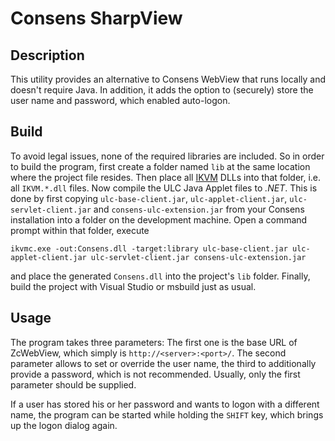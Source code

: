Consens SharpView
=================


Description
-----------
This utility provides an alternative to Consens WebView that runs locally and
doesn't require Java. In addition, it adds the option to (securely) store the
user name and password, which enabled auto-logon.

Build
-----
To avoid legal issues, none of the required libraries are included. So in order
to build the program, first create a folder named `lib` at the same location
where the project file resides.
Then place all [IKVM](http://www.ikvm.net/download.html) DLLs into that folder,
i.e. all `IKVM.*.dll` files.
Now compile the ULC Java Applet files to *.NET*. This is done by first copying
`ulc-base-client.jar`, `ulc-applet-client.jar`, `ulc-servlet-client.jar` and
`consens-ulc-extension.jar` from your Consens installation into a folder on the
development machine. Open a command prompt within that folder, execute

    ikvmc.exe -out:Consens.dll -target:library ulc-base-client.jar ulc-applet-client.jar ulc-servlet-client.jar consens-ulc-extension.jar

and place the generated `Consens.dll` into the project's `lib` folder.
Finally, build the project with Visual Studio or msbuild just as usual.

Usage
-----
The program takes three parameters: The first one is the base URL of ZcWebView,
which simply is `http://<server>:<port>/`. The second parameter allows to set
or override the user name, the third to additionally provide a password, which
is not recommended. Usually, only the first parameter should be supplied.

If a user has stored his or her password and wants to logon with a different
name, the program can be started while holding the `SHIFT` key, which brings
up the logon dialog again.
